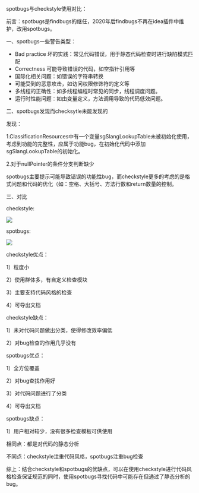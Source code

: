 spotbugs与checkstyle使用对比：

前言：spotbugs是findbugs的继任，2020年后findbugs不再在idea插件中维护，改用spotbugs。

一、spotbugs一些警告类型：

- Bad practice 坏的实践：常见代码错误，用于静态代码检查时进行缺陷模式匹配
- Correctness 可能导致错误的代码，如空指针引用等
- 国际化相关问题：如错误的字符串转换
- 可能受到的恶意攻击，如访问权限修饰符的定义等
- 多线程的正确性：如多线程编程时常见的同步，线程调度问题。
- 运行时性能问题：如由变量定义，方法调用导致的代码低效问题。



二、spotbugs发现而checksytle未能发现的

发现：

1.ClassificationResources中有一个变量sgSlangLookupTable未被初始化使用，考虑到功能的完整性，应属于功能bug，在初始化代码中添加sgSlangLookupTable的初始化。

2.对于nullPointer的条件分支判断缺少



spotbugs主要提示可能导致错误的功能性bug，而checkstyle更多的考虑的是格式问题和代码的优化（如：空格、大括号、方法行数和return数量的控制。

三、对比

checkstyle:

![](https://s3.bmp.ovh/imgs/2023/04/18/651d30003216b612.png)

spotbugs:

![](https://s3.bmp.ovh/imgs/2023/04/18/996e531ecf9722ae.png)

checkstyle优点：

1）粒度小

2）使用群体多，有自定义检查模块

3）主要支持代码风格的检查

4）可导出文档

checkstyle缺点：

1）未对代码问题做出分类，使得修改效率偏低

2）对bug检查的作用几乎没有

spotbugs优点：

1）全方位覆盖

2）对bug查找作用好

3）对代码问题进行了分类

4）可导出文档

spotbugs缺点：

1）用户相对较少，没有很多检查模板可供使用

相同点：都是对代码的静态分析

不同点：checkstyle注重代码风格，spotbugs注重bug检查



综上：结合checkstyle和spotbugs的优缺点，可以在使用checkstyle进行代码风格检查保证规范的同时，使用spotbugs寻找代码中可能存在但通过了静态分析的bug。